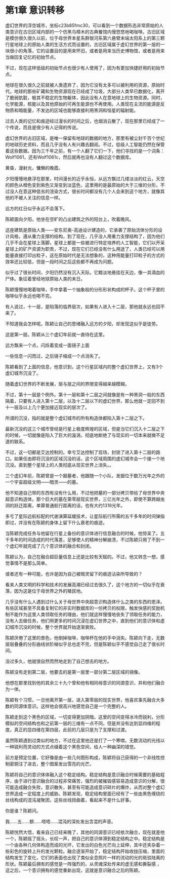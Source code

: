 # 第1章 意识转移

虚幻世界的浮空城市，坐标c23b85fmc30，可以看到一个数据形态非常原始的人类意识在古旧区域内部的一个仿黑乌樟木的古典餐馆内慢悠悠地喝咖啡。古旧区域是模仿很久很久以前，位于母世界本星系群银河系第六悬臂末端太阳系上的第三颗行星地球上的原始人类的生活方式而设置的，古旧区域属于虚幻世界的第一层的一块很小的角落，它的设置目的是用来怀旧，或者是用来当历史博物馆，或者是用来当做回复记忆的初始节点。

不过，现在这样低级的初始节点也很少有人使用了，因为有更加快捷好用的初始节点。

地球在很久很久之前就被人类遗弃了，因为它没有太多可以被利用的资源，原始时代，地球的那些矿藏和生物资源现在已经成了垃圾，大部分人类早已数据化，离开了脆弱肮脏，极其不稳定的生物躯体，因此没有人在意地球上的生物资源。同时，化学能源，核能以及其他原始的可再生能源也不再使用。人类现在主流的能源是反物质和暗能量，不发达的区域也能够直接利用黑洞和恒星的辐射能。

过去人类的记忆和痕迹经过漫长的时间之后，也烟消云散了，现在那里已经成了一个传说，而且是很少有人记得的传说。

虚幻世界的古旧区域，是唯一保留有地球的数据的地方，那里有被尘封千百个世纪的地球历史资料，而且几乎没有人有兴趣去翻阅。不过，低级人工智能仍然在保管着这些数据。因为三千年之前，有一个人翻了它们一下，他们寻找的是一个词条：Wolf1061，还有Wolf1061c，然后就再也没有人翻过这个数据库。

黄昏，漫射光，慵懒的晚霞。

夕阳慢慢地悬浮在那里，时间漫长的近乎永恒，从远方飘过几缕淡淡的红云，天空的颜色从橙色变到紫色又渐变到淡蓝色，这里用的是最原始的大于三维的分形，不过没人在意这种低劣的渲染方式，很长时间都没有几个人会来到这个地方，就像其他的不被人关注的信息一样。

远方的红日似乎永远不会落下。

陈颖面向夕阳，他坐在空旷的凸出建筑之外的阳台上，吹着晚风。

这座建筑是原始人类——安东尼奥-高迪设计建造的，它承袭了原始流体分形的设计风格，遵从重力支撑的结构，到了现在，几乎没人用重力支撑结构了，因为他们几乎不会在星球上落脚，星球上都是一些被进行特定培养的人工智能，它们以开采星球上的矿产资源为职责，不过，现在它们已经没有什么用途了，人类已经可以用能量直接打印出粒子，这在原始时代是无法想象的，这种用能量打印粒子的方式的效率还比较低，但是一段时间之后这些都不再成为问题。

似乎过了很长时间，夕阳仍然没有沉入天际。它黯淡地悬挂在天边，像一具滴血的尸体。象征着曾经地球原始人类的末日。

陈颖慢慢地喝着咖啡，手中拿着一个抽象般的分形形状构成的杯子。这个杯子里的咖啡似乎永远也喝不完。

有人说过，十一层，是陷落的临界层次，如果有人进入十二层，那他就永远也回不来了。

不知道我会怎样呢。陈颖让自己的思绪融入远方的夕阳，却发现这似乎是徒劳。

这是第一层。陈颖从三个虚幻年前就一直待在这里。

远方飘来一个点，闪烁着变成一面镜子上面

一些信息一闪而过，之后镜子缩成一个点消失了。

陈颖看到了上面的信息，他意识到，这个行星区域内的整个虚幻世界上，又有3个虚幻城市沉没了。

 随着虚幻世界的不断发展，层与层之间的界限变得越来越模糊。

不过，第十一层是个例外。第十一层和第十二层之间就像是有一种黑洞一般的东西隔着，只要有人进入第十二层，以及十二层以下的虚幻世界，那么他就一定回不到十一层及以上几个更加接近现实的层次了。

所谓的沉没，指的就是整个虚幻城市的所有构造体都陷入第十二层之下。

最新沉没的这三个城市曾经是行星上极度辉煌的区域，但是当它们沉入十二层之下的时候，一切就像是陷入了巨大的漩涡，彻底地断绝了与现实的一切本来就微不足道的联系。

不过，这一切都是艾达控制的。幸亏艾达控制了现场，封锁了进入第十二层的路口。如果任由即将沉没的区域沉没的话，这个区域周围的虚幻城市会一个接一个地沉没。直到整个星球上的人类彻底从现实世界上消失。。

三个虚幻年前，陈颖曾是一个掘墓者，他跟随一个小队，发掘位于数万光年之外的一个宇宙超级文明——暗灵——的墓。

他不知道自己带的东西有没有什么用，不过他把墓的一部分拷贝带给了母世界中央超意识构造体。那个巨大的墓在第零层现实世界，三亿光年之外，即使不算跨越虫洞的跃迁距离，单算普通航行距离的话，也有大约1318光年。

多亏了星际远航标配的代谢演算延缓技术，让星际航行所需的五千多年的时间弹指即过，并没有在陈颖的身体上留下什么衰老的痕迹。

当陈颖完成任务与他留在行星上备份的意识体进行信息融合的时候，他惊呆了。五千多年的时间造成的时代落差，足够使人的精神分解崩溃，不过陈颖只用了不到一个虚幻年就完成了几个意识体的融合和封闭。

陈颖认为，自己在融合超巨量信息上还是比较有天赋的。不过，他又转念一想，感觉事情不是那么简单。

或者还有一种可能，也许是因为自己被暗灵留下的痕迹沾染所导致的？

看来人类文明的科学和技术的发展高潮已经过去很久了，这个地方的一切似乎在衰落，因为这是位于母世界之外的殖民地。

几乎没有什么人遇到过什么关于母世界中央超意识构造体什么之类的东西的恩泽。有些区域甚至不具备复制它的非实时数据库的一份拷贝的权限，触发快感的奖励机制不能作为这里人类领取任务的理由，他们就这样慢慢地丧失了领取任务的能力，没有人去做任务，他们用更多的时间沉浸在虚幻世界之中，直到他们的意识体和虚幻城市沉没的时候，整个世界就开始逐渐衰败。

陈颖厌倦了这里的景色，他倒掉咖啡，咖啡杯在他的手中消失。陈颖向下走，无数层层叠叠的分形曲线状阶梯似乎总也走不完，但是陈颖似乎不感觉自己走了很长时间。

没过多久，他就很自然而然地走到了自己想去的地方。

陈颖没有走到第二层，他要去的是第一层里一部分第二层区域的镜像。

他想在那里找到他的其余三十九个曾和他有相同母意识的同源意识，并和他们融合为一体。

陈颖有个习惯，一旦他离开第一层，进入第零层的现实世界，他喜欢事先融合大多数的同源体意识。这样他会很高兴地感觉自己是一个完整的人。

陈颖走到这个黑色的区域，一切变得更加阴暗。这里的空间变得冰冷而锐利，分形模拟的空间结构也和之前第一层的三维有一点不同，但是并没有达到显四维的程度。真正的显四维在第四层，此前的几层只是为了支撑和过渡。

虽然陈颖遇到过类似的地方，不过在这里他还是打了一个寒噤。无数流动的光线以一种锐利而灵动的方式点缀着这个黑色空间，给人一种幽深的错觉。

前方是预定位置，它好像是由一些几何图形构成，陈颖将自己获得的一个非线性控制密钥注了进去，整个图案发出雪亮的光芒。

陈颖将自己的意识体体融入这个稳定结构。稳定结构是意识融合时候需要的基础程序，由于进行意识融合的过程非常痛苦，强烈的被摧毁感容易造成意识的分解，很可能造成融合失败，意识散失，甚至有可能造成意识碎片的爆炸，从而对整个虚幻世界造成一定程度上的威胁。陈颖发现，稳定结构里面已经有了一些由黑色缠绕的丝线构成的混沌凝聚团，这些丝线扭曲着，看起来不是什么好事。

你是谁？陈颖问。

我……五……额……唔唔……混沌的深处发出含混的声音。

陈颖恍然大悟，看来自己已经来晚了，其他的同源意识已经依次融合，现在就差他一个，陈颖摇了摇头，长叹一声，把自己的意识体滑到稳定结构之中。稳定结构是一个由各种几何体构造而成的光环，它发出的白色光芒向上延伸，其中还夹杂着一些彩色的旋转上升的发光颗粒。融合逐渐开始了，稳定结构开始收拢压缩，里面的结构发生了变化，它们的表面也出现了类似全息照片一样的流动的光的斑驳陆离的形状。陈颖最后拥有的感觉是一阵强烈的，从灵魂深处传来的虚无感和撕裂感 ，这之后，一个意识拥有的感觉重新出现，这就是意识融合之后的陈颖。


